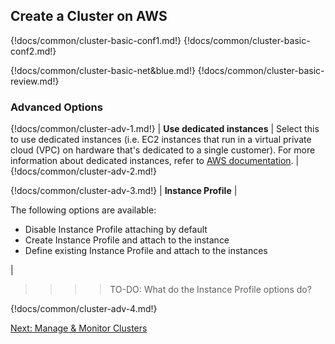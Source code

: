 ## Create a Cluster on AWS 


{!docs/common/cluster-basic-conf1.md!}
{!docs/common/cluster-basic-conf2.md!}

{!docs/common/cluster-basic-net&blue.md!}
{!docs/common/cluster-basic-review.md!}


### Advanced Options

{!docs/common/cluster-adv-1.md!}
| **Use dedicated instances** | Select this to use dedicated instances (i.e. EC2 instances that run in a virtual private cloud (VPC) on hardware that's dedicated to a single customer). For more information about dedicated instances, refer to [AWS documentation](http://docs.aws.amazon.com/AWSEC2/latest/UserGuide/dedicated-instance.html). |
{!docs/common/cluster-adv-2.md!}



{!docs/common/cluster-adv-3.md!} 
| **Instance Profile** | <p>The following options are available:<ul><li>Disable Instance Profile attaching by default</li><li>Create Instance Profile and attach to the instance</li><li>Define existing Instance Profile and attach to the instances</li></ul></p> |

>>>>TO-DO: What do the Instance Profile options do?

{!docs/common/cluster-adv-4.md!}

<div class="next">
<a href="../aws-cb-ui/index.html">Next: Manage & Monitor Clusters</a>
</div>
